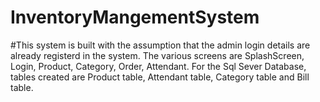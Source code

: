 # InventoryMangementSystem
#This system is built with the assumption that the admin login details are already registerd in the system.
The various screens are SplashScreen, Login, Product, Category, Order, Attendant.
For the Sql Sever Database, tables created are Product table, Attendant table, Category table and Bill table.
